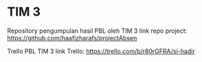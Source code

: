 # TIM 3
Repository pengumpulan hasil PBL oleh TIM 3
link repo project: https://github.com/haafizharafs/projectAbsen

Trello PBL TIM 3
link Trello: https://trello.com/b/r80rGFRA/si-hadir
